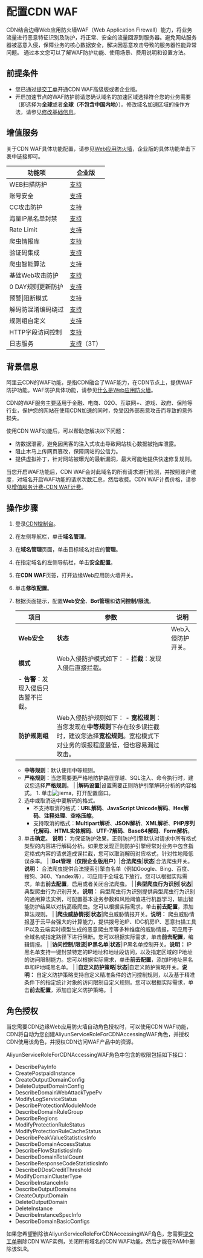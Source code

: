 # 配置CDN WAF

CDN结合边缘Web应用防火墙WAF（Web Application Firewall）能力，将业务流量进行恶意特征识别及防护，将正常、安全的流量回源到服务器。避免网站服务器被恶意入侵，保障业务的核心数据安全，解决因恶意攻击导致的服务器性能异常问题。 通过本文您可以了解WAF防护功能、使用场景、费用说明和设置方法。

## 前提条件

-   您已通过[提交工单](https://workorder-intl.console.aliyun.com/?spm=5176.2020520001.aliyun_topbar.18.dbd44bd3e4f845#/ticket/createIndex)开通CDN WAF高级版或者企业版。
-   开启加速节点的WAF防护前请您确认域名的加速区域选择符合您的业务需要（即选择为**全球**或者**全球（不包含中国内地）**）。修改域名加速区域的操作方法，请参见[修改基础信息](/intl.zh-CN/域名管理/基本配置/修改基础信息.md)。

## 增值服务

关于CDN WAF具体功能配置，请参见[Web应用防火墙](https://www.alibabacloud.com/help/zh/product/28515.htm)，企业版的具体功能单击下表中链接即可。

|功能项|企业版|
|---|---|
|WEB扫描防护|[支持](https://www.alibabacloud.com/help/zh/doc-detail/147717.htm)|
|账号安全|[支持](https://www.alibabacloud.com/help/zh/doc-detail/147940.htm)|
|CC攻击防护|[支持](https://www.alibabacloud.com/help/zh/doc-detail/147594.htm)|
|海量IP黑名单封禁|[支持](https://www.alibabacloud.com/help/zh/doc-detail/147687.htm)|
|Rate Limit|[支持](https://www.alibabacloud.com/help/zh/doc-detail/147937.htm)|
|爬虫情报库|[支持](https://www.alibabacloud.com/help/zh/doc-detail/159911.htm)|
|验证码集成|[支持](https://www.alibabacloud.com/help/zh/doc-detail/147937.htm)|
|爬虫智能算法|[支持](https://www.alibabacloud.com/help/zh/doc-detail/159910.htm)|
|基础Web攻击防护|[支持](https://www.alibabacloud.com/help/zh/doc-detail/147592.htm)|
|0 DAY规则更新防护|[支持](https://www.alibabacloud.com/help/zh/doc-detail/147592.htm)|
|预警\|阻断模式|[支持](https://www.alibabacloud.com/help/zh/doc-detail/147592.htm)|
|解码防混淆编码绕过|[支持](https://www.alibabacloud.com/help/zh/doc-detail/147592.htm)|
|规则组自定义|[支持](https://www.alibabacloud.com/help/zh/doc-detail/99477.htm)|
|HTTP字段访问控制|[支持](https://www.alibabacloud.com/help/zh/doc-detail/61993.htm)|
|日志服务|[支持](https://www.alibabacloud.com/help/zh/doc-detail/95078.htm)（3T）|

## 背景信息

阿里云CDN的WAF功能，是指CDN融合了WAF能力，在CDN节点上，提供WAF防护功能。WAF防护具体功能，请参见[什么是Web应用防火墙](/intl.zh-CN/产品简介/什么是Web应用防火墙.md)。

CDN的WAF服务主要适用于金融、电商、O2O、互联网+、游戏、政府、保险等行业，保护您的网站在使用CDN加速的同时，免受因外部恶意攻击而导致的意外损失。

使用CDN WAF功能后，可以帮助您解决以下问题：

-   防数据泄密，避免因黑客的注入式攻击导致网站核心数据被拖库泄露。
-   阻止木马上传网页篡改，保障网站的公信力。
-   提供虚拟补丁，针对网站被曝光的最新漏洞，最大可能地提供快速修复规则。

当您开启WAF功能后，CDN WAF会对此域名的所有请求进行检测，并按照账户维度，对域名开启WAF功能的请求次数汇总，然后收费。CDN WAF计费价格，请参见[增值服务计费-CDN WAF计费](https://www.aliyun.com/price/product?spm=a2c4g.11186623.2.10.1b444ee22Dxy8y#/cdn/detail)。

## 操作步骤

1.  登录[CDN控制台](https://cdn.console.aliyun.com)。

2.  在左侧导航栏，单击**域名管理**。

3.  在**域名管理**页面，单击目标域名对应的**管理**。

4.  在指定域名的左侧导航栏，单击**安全配置**。

5.  在**CDN WAF**页签，打开边缘Web应用防火墙开关。

6.  单击**修改配置**。

7.  根据页面提示，配置**Web安全**、**Bot管理**和**访问控制/限流**。

    |项目|参数|说明|
    |--|--|--|
    |**Web安全**|**状态**|Web入侵防护开关。|
    |**模式**|Web入侵防护模式如下：    -   **拦截**：发现入侵后直接拦截。
    -   **告警**：发现入侵后只告警不拦截。 |
    |**防护规则组**|Web入侵防护规则如下：    -   **宽松规则**：当您发现在**中等规则**下存在较多误拦截时，建议您选择**宽松规则**。宽松模式下对业务的误报程度最低，但也容易漏过攻击。
    -   **中等规则**：默认使用中等规则。
    -   **严格规则**：当您需要更严格地防护路径穿越、SQL注入、命令执行时，建议您选择**严格规则**。 |
    |**解码设置**|设置需要正则防护引擎解码分析的内容格式。    1.  单击![jiema](https://static-aliyun-doc.oss-accelerate.aliyuncs.com/assets/img/zh-CN/3506924061/p178440.png)，打开配置窗口。
    2.  选中或取消选中要解码的格式。
        -   不支持取消的格式：**URL解码**、**JavaScript Unicode解码**、**Hex解码**、**注释处理**、**空格压缩**。
        -   支持取消的格式：**Multipart解析**、**JSON解析**、**XML解析**、**PHP序列化解码**、**HTML实体解码**、**UTF-7解码**、**Base64解码**、**Form解析**。
    3.  单击**确定**。
**说明：** 为保证防护效果，正则防护引擎默认对请求中所有格式类型的内容进行解码分析。如果您发现正则防护引擎经常对业务中包含指定格式内容的请求造成误拦截，您可以取消解码对应格式，针对性地降低误杀率。 |
    |**Bot管理（仅限企业版用户）**|**合法爬虫**|**状态**|合法爬虫开关。**说明：** 合法爬虫提供合法搜索引擎白名单（例如Google、Bing、百度、搜狗、360、Yandex等），可应用于全域名下放行。您可以根据实际需求，单击**前去配置**，启用或者关闭合法爬虫。 |
    |**典型爬虫行为识别**|**状态**|典型爬虫行为识别开关。**说明：** 典型爬虫行为识别提供典型爬虫行为识别的通用算法实例，可配置基本业务参数和风险阈值进行机器学习，输出智能防护结果以对抗高级爬虫。您可以根据实际需求，单击**前去配置**，添加算法规则。 |
    |**爬虫威胁情报**|**状态**|爬虫威胁情报开关。**说明：** 爬虫威胁情报基于云平台强大的计算能力，提供拨号池IP、IDC机房IP、恶意扫描工具IP以及云端实时模型生成的恶意爬虫库等多种维度的威胁情报，可应用于全域名或指定路径下进行阻断。您可以根据实际需求，单击**前去配置**，编辑情报。 |
    |**访问控制/限流**|**IP黑名单**|**状态**|IP黑名单控制开关。**说明：** IP黑名单支持一键封禁特定的IP地址和地址段访问，以及指定区域的IP地址的访问限制能力。您可以根据实际需求，单击**前去配置**，添加IP地址黑名单和IP地域黑名单。 |
    |**自定义防护策略**|**状态**|自定义防护策略开关。**说明：** 自定义防护策略支持自定义精准条件的访问控制规则，以及基于精准条件下的指定统计对象的访问限制自定义规则。您可以根据实际需求，单击**前去配置**，添加自定义防护策略。 |


## 角色授权

当您需要CDN边缘Web应用防火墙自动角色授权时，可以使用CDN WAF功能，CDN将自动为您创建AliyunServiceRoleForCDNAccessingWAF角色，并授权CDN使用该角色，并授权CDN访问WAF产品中的资源。

AliyunServiceRoleForCDNAccessingWAF角色中包含的权限包括如下接口：

-   DescribePayInfo
-   CreatePostpaidInstance
-   CreateOutputDomainConfig
-   DeleteOutputDomainConfig
-   DescribeDomainWebAttackTypePv
-   ModifyLogServiceStatus
-   DescribeProtectionModuleMode
-   DescribeDomainRuleGroup
-   DescribeRegions
-   ModifyProtectionRuleStatus
-   ModifyProtectionRuleCacheStatus
-   DescribePeakValueStatisticsInfo
-   DescribeDomainAccessStatus
-   DescribeFlowStatisticsInfo
-   DescribeDomainTotalCount
-   DescribeResponseCodeStatisticsInfo
-   DescribeDDosCreditThreshold
-   ModifyDomainClusterType
-   DescribeInstanceInfo
-   DescribeOutputDomains
-   CreateOutputDomain
-   DeleteOutputDomain
-   DeleteInstance
-   DescribeInstanceSpecInfo
-   DescribeDomainBasicConfigs

如果您希望删除该AliyunServiceRoleForCDNAccessingWAF角色，您需要[提交工单](https://workorder-intl.console.aliyun.com/?spm=5176.2020520001.aliyun_topbar.18.dbd44bd3e4f845#/ticket/createIndex)删除CDN WAF实例，关闭所有域名的CDN WAF功能，然后才能在RAM中删除该SLR。

